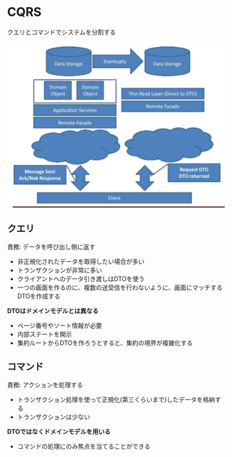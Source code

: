 # CQRS 
クエリとコマンドでシステムを分割する

![](./images/cqrs.png)

## クエリ
責務: データを呼び出し側に返す

* 非正規化されたデータを取得したい場合が多い
* トランザクションが非常に多い
* クライアントへのデータ引き渡しはDTOを使う
* 一つの画面を作るのに、複数の送受信を行わないように、画面にマッチするDTOを作成する

__DTOはドメインモデルとは異なる__
* ページ番号やソート情報が必要
* 内部ステートを開示
* 集約ルートからDTOを作ろうとすると、集約の境界が複雑化する


## コマンド
責務: アクションを処理する

* トランザクション処理を使って正規化(第三くらいまで)したデータを格納する
* トランザクションは少ない

__DTOではなくドメインモデルを用いる__
* コマンドの処理にのみ焦点を当てることができる